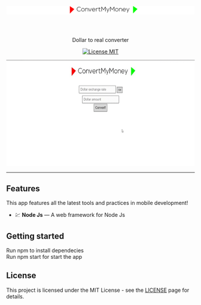 <h1 align="center">
<br>
  <img src="public/logo.png" width="750">
<br>
<br>
</h1>

<p align="center">
Dollar to real converter</p>

<p align="center">
  <a href="https://opensource.org/licenses/MIT">
    <img src="https://img.shields.io/badge/License-MIT-blue.svg" alt="License MIT">
  </a>
</p>

[//]: # (Add your gifs/images here:)
<div align="center">

  <img src="public/convertmymoney.gif" alt="demo">
</div>
<hr />

## Features
[//]: # (Add the features of your project here:)
This app features all the latest tools and practices in mobile development!

- 💹 **Node Js** — A web framework for Node Js

## Getting started

Run npm to install dependecies<br>
Run npm start for start the app<br>

## License

This project is licensed under the MIT License - see the [LICENSE](https://opensource.org/licenses/MIT) page for details.
